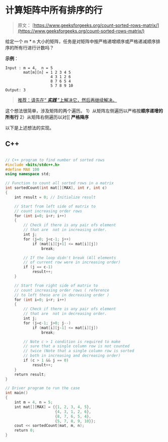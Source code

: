 # 计算矩阵中所有排序的行

> 原文： [https://www.geeksforgeeks.org/count-sorted-rows-matrix/](https://www.geeksforgeeks.org/count-sorted-rows-matrix/)

给定一个 m * n 大小的矩阵，任务是对矩阵中按严格递增顺序或严格递减顺序排序的所有行进行计数吗？

**示例**：

```
Input : m = 4,  n = 5
        mat[m][n] = 1 2 3 4 5
                    4 3 1 2 6
                    8 7 6 5 4
                    5 7 8 9 10
Output: 3 

```

> [推荐：请先在“ ***实践*** ”上解决它，然后再继续解决。](https://practice.geeksforgeeks.org/problems/count-sorted-rows/0)

这个想法很简单，涉及矩阵的两个遍历。
1）从矩阵左侧遍历以严格按**顺序递增的所有行**
2）从矩阵右侧遍历以对[[ **严格降序**

以下是上述想法的实现。

## C++ 

```cpp

// C++ program to find number of sorted rows 
#include <bits/stdc++.h> 
#define MAX 100 
using namespace std; 

// Function to count all sorted rows in a matrix 
int sortedCount(int mat[][MAX], int r, int c) 
{ 
    int result = 0; // Initialize result 

    // Start from left side of matrix to 
    // count increasing order rows 
    for (int i=0; i<r; i++) 
    { 
        // Check if there is any pair ofs element 
        // that are  not in increasing order. 
        int j; 
        for (j=0; j<c-1; j++) 
            if (mat[i][j+1] <= mat[i][j]) 
                break; 

        // If the loop didn't break (All elements 
        // of current row were in increasing order) 
        if (j == c-1) 
            result++; 
    } 

    // Start from right side of matrix to 
    // count increasing order rows ( reference 
    // to left these are in decreasing order ) 
    for (int i=0; i<r; i++) 
    { 
        // Check if there is any pair ofs element 
        // that are  not in decreasing order. 
        int j; 
        for (j=c-1; j>0; j--) 
            if (mat[i][j-1] <= mat[i][j]) 
                break; 

        // Note c > 1 condition is required to make 
        // sure that a single column row is not counted 
        // twice (Note that a single column row is sorted 
        // both in increasing and decreasing order)  
        if (c > 1 && j == 0) 
            result++; 
    } 
    return result; 
} 

// Driver program to run the case 
int main() 
{ 
    int m = 4, n = 5; 
    int mat[][MAX] = {{1, 2, 3, 4, 5}, 
                      {4, 3, 1, 2, 6}, 
                      {8, 7, 6, 5, 4}, 
                      {5, 7, 8, 9, 10}}; 
    cout << sortedCount(mat, m, n); 
    return 0; 
} 

```